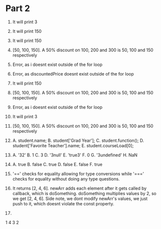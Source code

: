 # Part 2

1. It will print 3
2. It will print 150
3. It will print 150
4. [50, 100, 150]. A 50% discount on 100, 200 and 300 is 50, 100 and 150 respectively
5. Error, as i doesnt exist outside of the for loop
6. Error, as discountedPrice doesnt exist outside of the for loop
7. It will print 150
8. [50, 100, 150]. A 50% discount on 100, 200 and 300 is 50, 100 and 150 respectively
9. Error, as i doesnt exist outside of the for loop
10. It will print 3
11. [50, 100, 150]. A 50% discount on 100, 200 and 300 is 50, 100 and 150 respectively

12. A. student.name;
    B. student['Grad Year'];
    C. student.function();
    D. student['Favorite Teacher'].name;
    E. student.courseLoad[0];

13. A. '32'
    B. 1
    C. 3
    D. '3null'
    E. 'true3'
    F. 0
    G. '3undefined'
    H. NaN

14. A. true
    B. false
    C. true
    D. false
    E. false
    F. true

15. '==' checks for equality allowing for type conversions while '===' checks for equality without doing any type questions.

17. It returns [2, 4, 6]. newArr adds each element after it gets called by callback, which is doSomething. doSomething multiplies values by 2, so we get [2, 4, 6]. Side note, we dont modify newArr's values, we just push to it, which doesnt violate the const property.

19. 
1
4
3
2